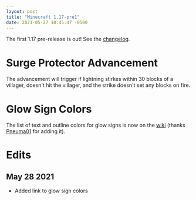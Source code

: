 ```yaml
---
layout: post
title: "Minecraft 1.17-pre1"
date: 2021-05-27 10:45:47 -0500
---
```


The first 1.17 pre-release is out! See the [changelog](https://www.minecraft.net/en-us/article/minecraft-1-17-pre-release-1).

# Surge Protector Advancement

The advancement will trigger if lightning stirkes within 30 blocks of a villager, doesn't hit the villager, and the strike doesn't set any blocks on fire.

# Glow Sign Colors

The list of text and outline colors for glow signs is now on the [wiki](https://minecraft.fandom.com/wiki/Sign#Text) (thanks [Pneuma01](https://minecraft.fandom.com/wiki/UserProfile:Pneuma01) for adding it).

# Edits

## May 28 2021

- Added link to glow sign colors

